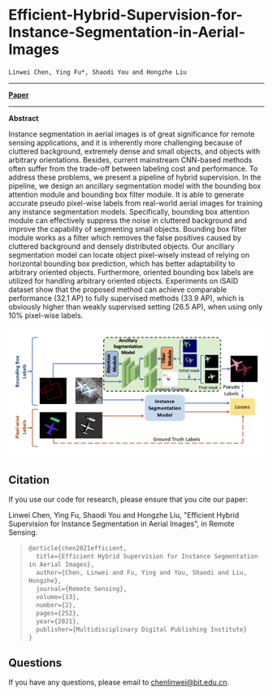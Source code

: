 # Efficient-Hybrid-Supervision-for-Instance-Segmentation-in-Aerial-Images

	Linwei Chen, Ying Fu*, Shaodi You and Hongzhe Liu

------

[**Paper**](https://www.mdpi.com/2072-4292/13/2/252)

------

**Abstract**

Instance segmentation in aerial images is of great significance for remote sensing applications, and it is inherently more challenging because of cluttered background, extremely dense and small objects, and objects with arbitrary orientations. Besides, current mainstream CNN-based methods often suffer from the trade-off between labeling cost and performance. To address these problems, we present a pipeline of hybrid supervision. In the pipeline, we design an ancillary segmentation model with the bounding box attention module and bounding box filter module. It is able to generate accurate pseudo pixel-wise labels from real-world aerial images for training any instance segmentation models. Specifically, bounding box attention module can effectively suppress the noise in cluttered background and improve the capability of segmenting small objects. Bounding box filter module works as a filter which removes the false positives caused by cluttered background and densely distributed objects. Our ancillary segmentation model can locate object pixel-wisely instead of relying on horizontal bounding box prediction, which has better adaptability to arbitrary oriented objects. Furthermore, oriented bounding box labels are utilized for handling arbitrary oriented objects. Experiments on iSAID dataset show that the proposed method can achieve comparable performance (32.1 AP) to fully supervised methods (33.9 AP), which is obviously higher than weakly supervised setting (26.5 AP), when using only 10% pixel-wise labels.

![overview](./static/graphic_abstract.png)

## Citation

If you use our code for research, please ensure that you cite our paper:

Linwei Chen, Ying Fu, Shaodi You and Hongzhe Liu, "Efficient Hybrid Supervision for Instance Segmentation in Aerial Images", in Remote Sensing.

> ```
> @article{chen2021efficient,
>   title={Efficient Hybrid Supervision for Instance Segmentation in Aerial Images},
>   author={Chen, Linwei and Fu, Ying and You, Shaodi and Liu, Hongzhe},
>   journal={Remote Sensing},
>   volume={13},
>   number={2},
>   pages={252},
>   year={2021},
>   publisher={Multidisciplinary Digital Publishing Institute}
> }          
> ```



## Questions

If you have any questions, please email to chenlinwei@bit.edu.cn.